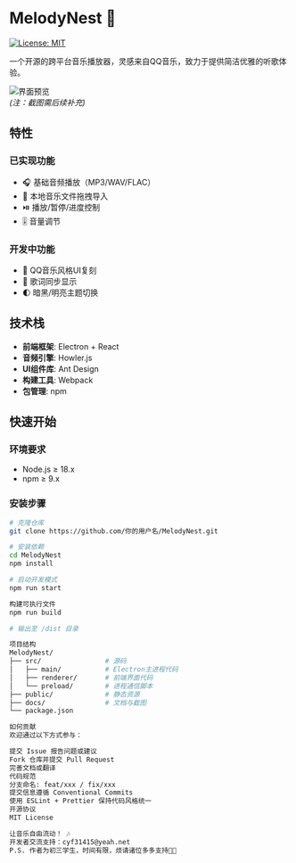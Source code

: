 # MelodyNest 🎵

[![License: MIT](https://img.shields.io/badge/License-MIT-green.svg)](https://opensource.org/licenses/MIT)

一个开源的跨平台音乐播放器，灵感来自QQ音乐，致力于提供简洁优雅的听歌体验。

![界面预览](docs/screenshot-preview.png)  
*(注：截图需后续补充)*

## 特性

### 已实现功能
- 🎧 基础音频播放（MP3/WAV/FLAC）
- 📂 本地音乐文件拖拽导入
- ⏯️ 播放/暂停/进度控制
- 🎚️ 音量调节

### 开发中功能
- 🎨 QQ音乐风格UI复刻
- 📜 歌词同步显示
- 🌓 暗黑/明亮主题切换

## 技术栈
- **前端框架**: Electron + React
- **音频引擎**: Howler.js
- **UI组件库**: Ant Design
- **构建工具**: Webpack
- **包管理**: npm

## 快速开始

### 环境要求
- Node.js ≥ 18.x
- npm ≥ 9.x

### 安装步骤
```bash
# 克隆仓库
git clone https://github.com/你的用户名/MelodyNest.git

# 安装依赖
cd MelodyNest
npm install

# 启动开发模式
npm run start

构建可执行文件
npm run build

# 输出至 /dist 目录

项目结构
MelodyNest/
├── src/                # 源码
│   ├── main/           # Electron主进程代码
│   ├── renderer/       # 前端界面代码
│   └── preload/        # 进程通信脚本
├── public/             # 静态资源
├── docs/               # 文档与截图
└── package.json

如何贡献
欢迎通过以下方式参与：

提交 Issue 报告问题或建议
Fork 仓库并提交 Pull Request
完善文档或翻译
代码规范
分支命名: feat/xxx / fix/xxx
提交信息遵循 Conventional Commits
使用 ESLint + Prettier 保持代码风格统一
开源协议
MIT License

让音乐自由流动！ 🎶
开发者交流支持：cyf31415@yeah.net
P.S. 作者为初三学生，时间有限，烦请诸位多多支持🙏🙏
